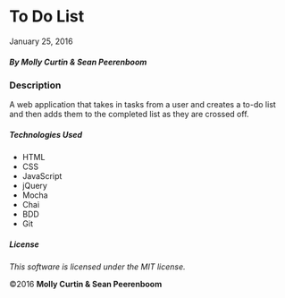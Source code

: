 # To Do List

January 25, 2016

##### By Molly Curtin &amp; Sean Peerenboom

### Description

A web application that takes in tasks from a user and creates a to-do list and then adds them to the completed list as they are crossed off.

##### Technologies Used

* HTML
* CSS
* JavaScript
* jQuery
* Mocha
* Chai
* BDD
* Git

##### License

*This software is licensed under the MIT license.*

&copy;2016 **Molly Curtin &amp; Sean Peerenboom**
